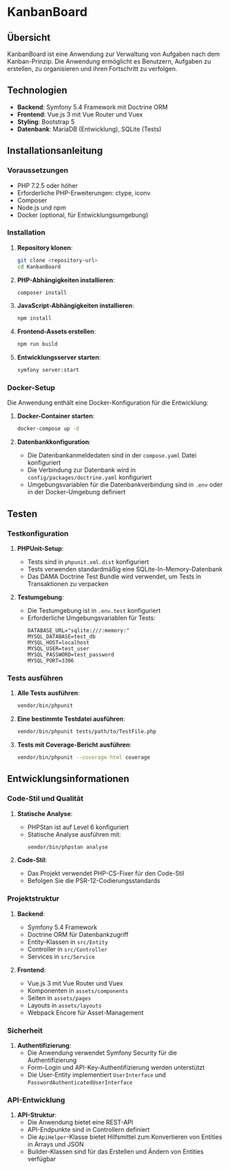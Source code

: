 # KanbanBoard

## Übersicht
KanbanBoard ist eine Anwendung zur Verwaltung von Aufgaben nach dem Kanban-Prinzip. Die Anwendung ermöglicht es Benutzern, Aufgaben zu erstellen, zu organisieren und ihren Fortschritt zu verfolgen.

## Technologien
- **Backend**: Symfony 5.4 Framework mit Doctrine ORM
- **Frontend**: Vue.js 3 mit Vue Router und Vuex
- **Styling**: Bootstrap 5
- **Datenbank**: MariaDB (Entwicklung), SQLite (Tests)

## Installationsanleitung

### Voraussetzungen
- PHP 7.2.5 oder höher
- Erforderliche PHP-Erweiterungen: ctype, iconv
- Composer
- Node.js und npm
- Docker (optional, für Entwicklungsumgebung)

### Installation

1. **Repository klonen**:
   ```bash
   git clone <repository-url>
   cd KanbanBoard
   ```

2. **PHP-Abhängigkeiten installieren**:
   ```bash
   composer install
   ```

3. **JavaScript-Abhängigkeiten installieren**:
   ```bash
   npm install
   ```

4. **Frontend-Assets erstellen**:
   ```bash
   npm run build
   ```

5. **Entwicklungsserver starten**:
   ```bash
   symfony server:start
   ```

### Docker-Setup

Die Anwendung enthält eine Docker-Konfiguration für die Entwicklung:

1. **Docker-Container starten**:
   ```bash
   docker-compose up -d
   ```

2. **Datenbankkonfiguration**:
   - Die Datenbankanmeldedaten sind in der `compose.yaml` Datei konfiguriert
   - Die Verbindung zur Datenbank wird in `config/packages/doctrine.yaml` konfiguriert
   - Umgebungsvariablen für die Datenbankverbindung sind in `.env` oder in der Docker-Umgebung definiert

## Testen

### Testkonfiguration

1. **PHPUnit-Setup**:
   - Tests sind in `phpunit.xml.dist` konfiguriert
   - Tests verwenden standardmäßig eine SQLite-In-Memory-Datenbank
   - Das DAMA Doctrine Test Bundle wird verwendet, um Tests in Transaktionen zu verpacken

2. **Testumgebung**:
   - Die Testumgebung ist in `.env.test` konfiguriert
   - Erforderliche Umgebungsvariablen für Tests:
     ```
     DATABASE_URL="sqlite:///:memory:"
     MYSQL_DATABASE=test_db
     MYSQL_HOST=localhost
     MYSQL_USER=test_user
     MYSQL_PASSWORD=test_password
     MYSQL_PORT=3306
     ```

### Tests ausführen

1. **Alle Tests ausführen**:
   ```bash
   vendor/bin/phpunit
   ```

2. **Eine bestimmte Testdatei ausführen**:
   ```bash
   vendor/bin/phpunit tests/path/to/TestFile.php
   ```

3. **Tests mit Coverage-Bericht ausführen**:
   ```bash
   vendor/bin/phpunit --coverage-html coverage
   ```

## Entwicklungsinformationen

### Code-Stil und Qualität

1. **Statische Analyse**:
   - PHPStan ist auf Level 6 konfiguriert
   - Statische Analyse ausführen mit:
     ```bash
     vendor/bin/phpstan analyse
     ```

2. **Code-Stil**:
   - Das Projekt verwendet PHP-CS-Fixer für den Code-Stil
   - Befolgen Sie die PSR-12-Codierungsstandards

### Projektstruktur

1. **Backend**:
   - Symfony 5.4 Framework
   - Doctrine ORM für Datenbankzugriff
   - Entity-Klassen in `src/Entity`
   - Controller in `src/Controller`
   - Services in `src/Service`

2. **Frontend**:
   - Vue.js 3 mit Vue Router und Vuex
   - Komponenten in `assets/components`
   - Seiten in `assets/pages`
   - Layouts in `assets/layouts`
   - Webpack Encore für Asset-Management

### Sicherheit

1. **Authentifizierung**:
   - Die Anwendung verwendet Symfony Security für die Authentifizierung
   - Form-Login und API-Key-Authentifizierung werden unterstützt
   - Die User-Entity implementiert `UserInterface` und `PasswordAuthenticatedUserInterface`

### API-Entwicklung

1. **API-Struktur**:
   - Die Anwendung bietet eine REST-API
   - API-Endpunkte sind in Controllern definiert
   - Die `ApiHelper`-Klasse bietet Hilfsmittel zum Konvertieren von Entities in Arrays und JSON
   - Builder-Klassen sind für das Erstellen und Ändern von Entities verfügbar